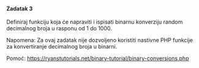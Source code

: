 #### Zadatak 3

Definiraj funkciju koja će napraviti i ispisati binarnu konverziju random decimalnog broja u rasponu od 1 do 1000.

Napomena: Za ovaj zadatak nije dozvoljeno koristiti nastivne PHP funkcije za konvertiranje decimalnog broja u binarni.

Pomoć: https://ryanstutorials.net/binary-tutorial/binary-conversions.php
